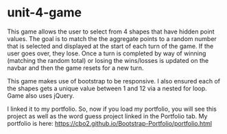 # unit-4-game
This game allows the user to select from 4 shapes that have hidden point values.  The goal is to match the 
the aggregate points to a random number that is selected and displayed at the start of each turn of the game.
If the user goes over, they lose.  Once a turn is completed by way of winning (matching the random total) or losing
the wins/losses is updated on the navbar and then the game resets for a new turn.

This game makes use of bootstrap to be responsive.  I also ensured each of the shapes gets a unique value between 1 and 12 via a
nested for loop.  Game also uses jQuery. 

I linked it to my portfolio.  So, now if you load my portfolio, you will see this project as well as the word guess project linked
in the Portfolio tab.  My portfolio is here:  https://cbo2.github.io/Bootstrap-Portfolio/portfolio.html
